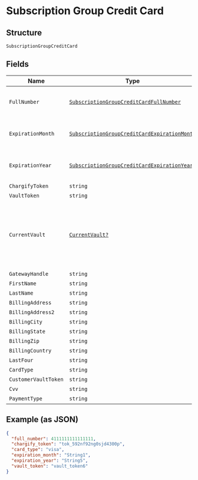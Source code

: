 
# Subscription Group Credit Card

## Structure

`SubscriptionGroupCreditCard`

## Fields

| Name | Type | Tags | Description |
|  --- | --- | --- | --- |
| `FullNumber` | [`SubscriptionGroupCreditCardFullNumber`](../../doc/models/containers/subscription-group-credit-card-full-number.md) | Optional | This is a container for one-of cases. |
| `ExpirationMonth` | [`SubscriptionGroupCreditCardExpirationMonth`](../../doc/models/containers/subscription-group-credit-card-expiration-month.md) | Optional | This is a container for one-of cases. |
| `ExpirationYear` | [`SubscriptionGroupCreditCardExpirationYear`](../../doc/models/containers/subscription-group-credit-card-expiration-year.md) | Optional | This is a container for one-of cases. |
| `ChargifyToken` | `string` | Optional | - |
| `VaultToken` | `string` | Optional | - |
| `CurrentVault` | [`CurrentVault?`](../../doc/models/current-vault.md) | Optional | The vault that stores the payment profile with the provided `vault_token`. Use `bogus` for testing. |
| `GatewayHandle` | `string` | Optional | - |
| `FirstName` | `string` | Optional | - |
| `LastName` | `string` | Optional | - |
| `BillingAddress` | `string` | Optional | - |
| `BillingAddress2` | `string` | Optional | - |
| `BillingCity` | `string` | Optional | - |
| `BillingState` | `string` | Optional | - |
| `BillingZip` | `string` | Optional | - |
| `BillingCountry` | `string` | Optional | - |
| `LastFour` | `string` | Optional | - |
| `CardType` | `string` | Optional | - |
| `CustomerVaultToken` | `string` | Optional | - |
| `Cvv` | `string` | Optional | - |
| `PaymentType` | `string` | Optional | - |

## Example (as JSON)

```json
{
  "full_number": 4111111111111111,
  "chargify_token": "tok_592nf92ng0sjd4300p",
  "card_type": "visa",
  "expiration_month": "String1",
  "expiration_year": "String5",
  "vault_token": "vault_token6"
}
```

